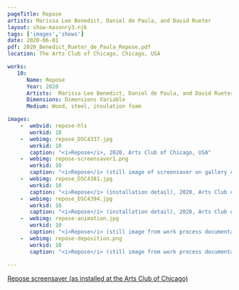 ```yaml
---
pageTitle: Repose
artists: Marissa Lee Benedict, Daniel de Paula, and David Rueter
layout: show-masonry3.njk
tags: ['images','shows']
date: 2020-06-01
pdf: 2020_Benedict_Rueter_de_Paula_Repose.pdf
location: The Arts Club of Chicago, Chicago, USA

works:
   10:
      Name: Repose
      Year: 2020
      Artists:  Marissa Lee Benedict, Daniel de Paula, and David Rueter
      Dimensions: Dimensions Variable
      Medium: Wood, steel, insulation foam

images:
    -  webvid: repose-hls
       workid: 10
    -  webimg: repose_DSC4337.jpg
       workid: 10
       caption: "<i>Repose</i>, 2020, Arts Club of Chicago, USA"
    -  webimg: repose-screensaver1.png
       workid: 10
       caption: "<i>Repose</i> (still image of screensaver on gallery computer), 2020, Arts Club of Chicago, USA"
    -  webimg: repose_DSC4381.jpg
       workid: 10
       caption: "<i>Repose</i> (installation detail), 2020, Arts Club of Chicago, USA"
    -  webimg: repose_DSC4394.jpg
       workid: 10
       caption: "<i>Repose</i> (installation detail), 2020, Arts Club of Chicago, USA"
    -  webimg: repose-animation.jpg
       workid: 10
       caption: "<i>Repose</i> (still image from work process documentation), 2020, Arts Club of Chicago, USA"
    -  webimg: repose-deposition.png
       workid: 10
       caption: "<i>Repose</i> (still image from work process documentation), 2020, Arts Club of Chicago, USA"
       
---
```


<a href="http://repose.s3-website-us-east-1.amazonaws.com" target="_blank">Repose screensaver (as installed at the Arts Club of Chicago)</a>